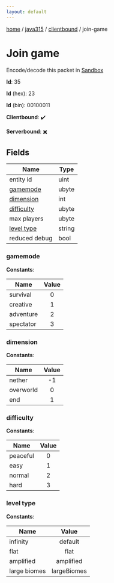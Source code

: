 ```yaml
---
layout: default
---
```


[home](/)  /  [java315](/protocol/java315)  /  [clientbound](/protocol/java315/clientbound)  /  join-game

# Join game

Encode/decode this packet in [Sandbox](../../../sandbox/java315#Clientbound.JoinGame)

**Id**: 35

**Id** (hex): 23

**Id** (bin): 00100011

**Clientbound**: ✔️

**Serverbound**: ✖️

## Fields

Name | Type
---|---
entity id | uint
[gamemode](#gamemode) | ubyte
[dimension](#dimension) | int
[difficulty](#difficulty) | ubyte
max players | ubyte
[level type](#level-type) | string
reduced debug | bool

### gamemode

**Constants**:

Name | Value
---|:---:
survival | 0
creative | 1
adventure | 2
spectator | 3

### dimension

**Constants**:

Name | Value
---|:---:
nether | -1
overworld | 0
end | 1

### difficulty

**Constants**:

Name | Value
---|:---:
peaceful | 0
easy | 1
normal | 2
hard | 3

### level type

**Constants**:

Name | Value
---|:---:
infinity | default
flat | flat
amplified | amplified
large biomes | largeBiomes
